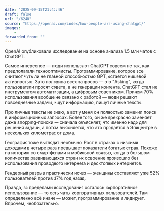 ```yaml
---
date: "2025-09-15T21:47:46"
draft: false
url: "/6248"
source: "https://openai.com/index/how-people-are-using-chatgpt/"
images:
    -
forwarded_from: ""
---
```


OpenAI опубликовали исследование на основе анализа 1.5 млн чатов с ChatGPT.

Самое интересное — люди используют ChatGPT совсем не так, как предполагали технооптимисты. Программирование, которое все считают чуть ли не главной способностью GPT, остается нишевой активностью. Зато половина всех запросов — это "Asking", когда пользователи просят совета, а не генерации контента. ChatGPT стал не инструментом автоматизации, а цифровым советником. Причем 70% использования вообще не связано с работой — люди решают повседневные задачи, ищут информацию, пишут личные тексты.

Про личные тексты не знаю, а вот у меня он полностью заменил поиск в информационных запросах. Более того, он же прекрасно заменяет даже shopping-поиски — сначала объясняет, что именно надо для решения задачи, а потом выясняется, что это продаётся в Эпицентре в нескольких километрах от дома.

География тоже выглядит необычно. Рост в странах с низкими доходами в четыре раза превышает показатели богатых стран. Похоже на историю со смартфонами и мобильной связью, когда в большом количестве развивающихся стран их освоение произошло без использования проводного интернета и десктопных интернетов.

Гендерный разрыв практически исчез — женщины составляют уже 52% пользователей против 37% год назад. 

Правда, за пределами исследования осталось корпоративное использование — то есть чаты корпоративных пользователей. Там определенно всё иначе — может, программирование и лидирует. Впрочем, необязательно.
